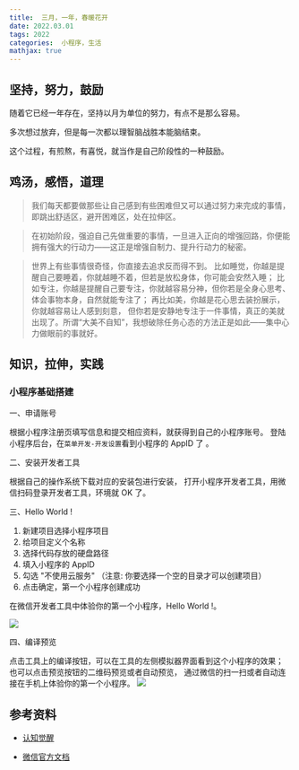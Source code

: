 ```yaml
---
title:  三月，一年，春暖花开
date: 2022.03.01 
tags: 2022
categories:  小程序，生活 
mathjax: true 
---
```


## 坚持，努力，鼓励
随着它已经一年存在，坚持以月为单位的努力，有点不是那么容易。

多次想过放弃，但是每一次都以理智脑战胜本能脑结束。

这个过程，有煎熬，有喜悦，就当作是自己阶段性的一种鼓励。

## 鸡汤，感悟，道理

> 我们每天都要做那些让自己感到有些困难但又可以通过努力来完成的事情，即跳出舒适区，避开困难区，处在拉伸区。

> 在初始阶段，强迫自己先做重要的事情，一旦进入正向的增强回路，你便能拥有强大的行动力——这正是增强自制力、提升行动力的秘密。

> 世界上有些事情很奇怪，你直接去追求反而得不到。
比如睡觉，你越是提醒自己要睡着，你就越睡不着，但若是放松身体，你可能会安然入睡；
比如专注，你越是提醒自己要专注，你就越容易分神，但你若是全身心思考、体会事物本身，自然就能专注了；
再比如美，你越是花心思去装扮展示，你就越容易让人感到刻意，
但你若是安静地专注于一件事情，真正的美就出现了。所谓“大美不自知”，我想破除任务心态的方法正是如此——集中心力做眼前的事就好。


## 知识，拉伸，实践

### 小程序基础搭建
一、申请账号

根据小程序注册页填写信息和提交相应资料，就获得到自己的小程序账号。
登陆小程序后台，在`菜单开发-开发设置`看到小程序的 AppID 了 。

二、安装开发者工具

根据自己的操作系统下载对应的安装包进行安装，
打开小程序开发者工具，用微信扫码登录开发者工具，环境就 OK 了。

三、Hello World !

1. 新建项目选择小程序项目
2. 给项目定义个名称
3. 选择代码存放的硬盘路径
4. 填入小程序的 AppID
5. 勾选 "不使用云服务" （注意: 你要选择一个空的目录才可以创建项目）
6. 点击确定，第一个小程序创建成功

在微信开发者工具中体验你的第一个小程序，Hello World !。

![](https://wyiyi.github.io/amber/contents/gzh/miniprogram.png)

四、编译预览

点击工具上的编译按钮，可以在工具的左侧模拟器界面看到这个小程序的效果；
也可以点击预览按钮的二维码预览或者自动预览，
通过微信的扫一扫或者自动连接在手机上体验你的第一个小程序。
![](https://wyiyi.github.io/amber/contents/gzh/miniprogram2.png)


## 参考资料

- [认知觉醒](https://book.douban.com/subject/35193035/)

- [微信官方文档](https://developers.weixin.qq.com/miniprogram/dev/framework/quickstart/getstart.html)
